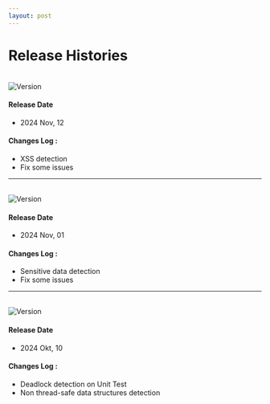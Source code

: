 ```yaml
---
layout: post
---
```

# Release Histories

<br/>
<img src="https://img.shields.io/badge/Version-0.0.3--SNAPSHOT-orange" alt="Version">
<br/>

#### Release Date
- 2024 Nov, 12

#### Changes Log :
- XSS detection
- Fix some issues

<hr/>
<br/>
<img src="https://img.shields.io/badge/Version-0.0.2-purple" alt="Version">
<br/>

#### Release Date
- 2024 Nov, 01

#### Changes Log :
- Sensitive data detection
- Fix some issues

<hr/>
<br/>
<img src="https://img.shields.io/badge/Version-0.0.2--SNAPSHOT-blue" alt="Version">
<br/>

#### Release Date
- 2024 Okt, 10

#### Changes Log :
- Deadlock detection on Unit Test
- Non thread-safe data structures detection
